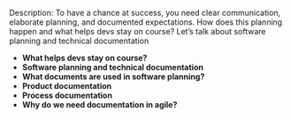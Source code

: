 Description: 
To have a chance at success, you need clear communication, elaborate planning, and documented expectations. How does this planning happen and what helps devs stay on course? Let’s talk about software planning and technical documentation

- **What helps devs stay on course?** 
- **Software planning and technical documentation** 
- **What documents are used in software planning?** 
- **Product documentation** 
- **Process documentation**
- **Why do we need documentation in agile?**